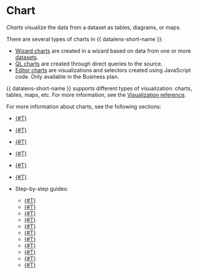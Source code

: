 # Chart

_Charts_ visualize the data from a dataset as tables, diagrams, or maps.

There are several types of charts in {{ datalens-short-name }}:

* [Wizard charts](./dataset-based-charts.md) are created in a wizard based on data from one or more [datasets](../../dataset/index.md).
* [QL charts](./ql-charts.md) are created through direct queries to the source.
* [Editor charts](../../charts/editor/index.md) are visualizations and selectors created using JavaScript code. Only available in the Business plan.

{{ datalens-short-name }} supports different types of visualization: charts, tables, maps, etc. For more information, see the [Visualization reference](../../visualization-ref/index.md).

For more information about charts, see the following sections:

* [{#T}](./settings.md)
* [{#T}](./measure-values.md)
* [{#T}](./multidataset-chart.md)
* [{#T}](./versioning.md)
* [{#T}](./inspector.md)
* [{#T}](./access-management.md)
* Step-by-step guides:

  * [{#T}](../../operations/chart/create-chart.md)
  * [{#T}](../../operations/chart/create-sql-chart.md)
  * [{#T}](../../operations/chart/replace-dataset.md)
  * [{#T}](../../operations/chart/create-multidataset-chart.md)
  * [{#T}](../../operations/chart/add-hierarchy.md)
  * [{#T}](../../operations/chart/config-chart-navigator.md)
  * [{#T}](../../operations/chart/chart-null-settings.md)
  * [{#T}](../../operations/chart/create-palette.md)
  * [{#T}](../../operations/chart/add-parameters.md)
  * [{#T}](../../operations/chart/add-guid.md)
  * [{#T}](../../operations/chart/add-parameter-chart.md)
